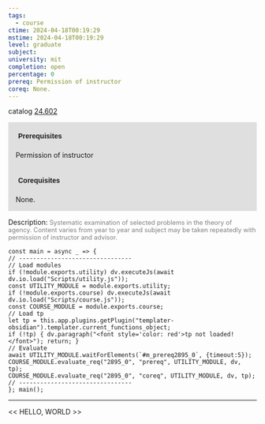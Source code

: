 ```yaml
---
tags:
  - course
ctime: 2024-04-18T00:19:29
mstime: 2024-04-18T00:19:29
level: graduate
subject: 
university: mit
completion: open
percentage: 0
prereq: Permission of instructor
coreq: None.
---
```


catalog [24.602](http://student.mit.edu/catalog/m24a.html#24.602)

<span style="display: block; padding: 15px; background-color: rgb(100, 100, 100, 0.2);"><font id="m_prereq2895_0" style="display: block; font-family: Arial, sans-serif; font-weight: bold; padding: 5px">Prerequisites</font><br><span id="prereq2895_0">Permission of instructor</span></span>
<span style="display: block; padding: 15px; background-color: rgb(100, 100, 100, 0.2);"><font id="m_coreq2895_0" style="display: block; font-family: Arial, sans-serif; font-weight: bold; padding: 5px">Corequisites</font><br><span id="coreq2895_0">None.</span></span>

<font style="">Description:</font>
<font style="color: grey; font-size: 0.8rem;">Systematic examination of selected problems in the theory of agency. Content varies from year to year and subject may be taken repeatedly with permission of instructor and advisor.</font>

```dataviewjs
const main = async _ => {
// --------------------------------
// Load modules
if (!module.exports.utility) dv.executeJs(await dv.io.load("Scripts/utility.js"));
const UTILITY_MODULE = module.exports.utility;
if (!module.exports.course) dv.executeJs(await dv.io.load("Scripts/course.js"));
const COURSE_MODULE = module.exports.course;
// Load tp
let tp = this.app.plugins.getPlugin("templater-obsidian").templater.current_functions_object;
if (!tp) { dv.paragraph("<font style='color: red'>tp not loaded!</font>"); return; }
// Evaluate
await UTILITY_MODULE.waitForElements(`#m_prereq2895_0`, {timeout:5});
COURSE_MODULE.evaluate_req("2895_0", "prereq", UTILITY_MODULE, dv, tp);
COURSE_MODULE.evaluate_req("2895_0", "coreq", UTILITY_MODULE, dv, tp);
// --------------------------------
}; main();
```

---

<< HELLO, WORLD >>
